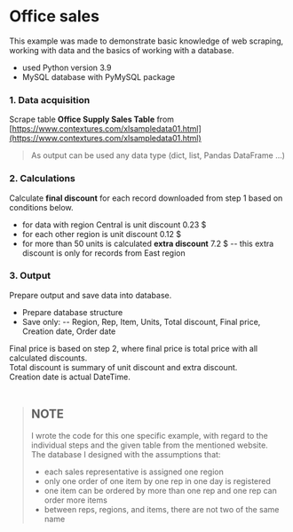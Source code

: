 # Office sales

This example was made to demonstrate basic knowledge of web scraping, working with data and the basics of working with a database.

- used Python version 3.9
- MySQL database with PyMySQL package

### 1. Data acquisition

Scrape table **Office Supply Sales Table** from [https://www.contextures.com/xlsampledata01.html](https://www.contextures.com/xlsampledata01.html)

>As output can be used any data type (dict, list, Pandas DataFrame …)

### 2. Calculations

Calculate **final discount** for each record downloaded from step 1 based on conditions below.
- for data with region Central is unit discount 0.23 $
- for each other region is unit discount 0.12 $
- for more than 50 units is calculated **extra discount** 7.2 $
-- this extra discount is only for records from East region

### 3. Output

Prepare output and save data into database.
- Prepare database structure
- Save only:
-- Region, Rep, Item, Units, Total discount, Final price, Creation date, Order date


Final price is based on step 2, where final price is total price with all calculated discounts.<br />
Total discount is summary of unit discount and extra discount.<br />
Creation date is actual DateTime.
<br />
<br />

>## NOTE
>I wrote the code for this one specific example, with regard to the individual steps and the given table from the mentioned website.<br />
>The database I designed with the assumptions that:
>- each sales representative is assigned one region
>- only one order of one item by one rep in one day is registered
>- one item can be ordered by more than one rep and one rep can order more items
>- between reps, regions, and items, there are not two of the same name 
